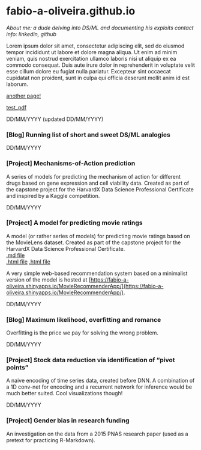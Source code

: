 # fabio-a-oliveira.github.io

_About me: a dude delving into DS/ML and documenting his exploits_
_contact info: linkedin, github_

Lorem ipsum dolor sit amet, consectetur adipiscing elit, sed do eiusmod tempor incididunt ut labore et dolore magna aliqua. Ut enim ad minim veniam, quis nostrud exercitation ullamco laboris nisi ut aliquip ex ea commodo consequat. Duis aute irure dolor in reprehenderit in voluptate velit esse cillum dolore eu fugiat nulla pariatur. Excepteur sint occaecat cupidatat non proident, sunt in culpa qui officia deserunt mollit anim id est laborum.

[another page!](https://fabio-a-oliveira.github.io/another_file)

[test_pdf](https://fabio-a-oliveira.github.io/certificate%20-%20Machine%20Learning%20with%20Python.pdf)

DD/MM/YYYY (updated DD/MM/YYYY)
### [Blog] Running list of short and sweet DS/ML analogies

DD/MM/YYYY
### [Project] Mechanisms-of-Action prediction

A series of models for predicting the mechanism of action for different drugs based on gene expression and cell viability data. Created as part of the capstone project for the HarvardX Data Science Professional Certificate and inspired by a Kaggle competition.

DD/MM/YYYY
### [Project] A model for predicting movie ratings

A model (or rather series of models) for predicting movie ratings based on the MovieLens dataset. Created as part of the capstone project for the HarvardX Data Science Professional Certificate.   
[.md file](https://fabio-a-oliveira.github.io/_posts/HX9_MovieLens_Report.md)   
[.html file](https://fabio-a-oliveira.github.io/_posts/HX9_MovieLens_Report.html)
[.html file](https://fabio-a-oliveira.github.io/HX9_MovieLens_Report.html)


A very simple web-based recommendation system based on a minimalist version of the model is hosted at [https://fabio-a-oliveira.shinyapps.io/MovieRecommenderApp/](https://fabio-a-oliveira.shinyapps.io/MovieRecommenderApp/).

DD/MM/YYYY
### [Blog] Maximum likelihood, overfitting and romance

Overfitting is the price we pay for solving the wrong problem.

DD/MM/YYYY
### [Project] Stock data reduction via identification of “pivot points”

A naive encoding of time series data, created before DNN. A combination of a 1D conv-net for encoding and a recurrent network for inference would be much better suited. Cool visualizations though!

DD/MM/YYYY
### [Project] Gender bias in research funding

An investigation on the data from a 2015 PNAS research paper (used as a pretext for practicing R-Markdown).
